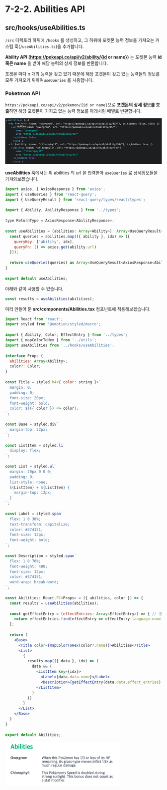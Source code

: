 # 7-2-2. Abilities API

## src/hooks/useAbilities.ts

`/src` 디렉토리 하위에 `/hooks` 를 생성하고, 그 하위에 포켓몬 능력 정보를 가져오는 커스텀 훅\(`/useAbilities.ts`\)을 추가합니다.

**Ability API \(**https://pokeapi.co/api/v2/ability/{id or name}**\)** 는 포켓몬 능력 **id 혹은 name** 을 받아 해당 능력의 상세 정보를 반환합니다.

포켓몬 마다 n 개의 능력을 갖고 있기 때문에 해당 포켓몬이 갖고 있는 능력들의 정보를 모두 가져오기 위하여`useQueries` 를 사용합니다.

### **Poketmon API** 

`https://pokeapi.co/api/v2/pokemon/{id or name}`으로 **포켓몬의 상세 정보를 호출**하면 해당 포켓몬이 가지고 있는 능력 정보를 아래처럼 배열로 반환합니다.

![&#xC608;&#xC2DC;](../../../.gitbook/assets/2021-08-22-4.13.39.png)

**useAbilities** 훅에서는 위 abilities 의 url 을 입력받아 `useQueries` 로 상세정보들을 가져와보겠습니다.

```jsx
import axios, { AxiosResponse } from 'axios';
import { useQueries } from 'react-query';
import { UseQueryResult } from 'react-query/types/react/types';

import { Ability, AbilityResponse } from '../types';

type ReturnType = AxiosResponse<AbilityResponse>;

const useAbilities = (abilities: Array<Ability>): Array<UseQueryResult<ReturnType, Error>> => {
  const queries = abilities.map(({ ability }, idx) => ({
    queryKey: ['ability', idx],
    queryFn: () => axios.get(ability.url)
  }));

  return useQueries(queries) as Array<UseQueryResult<AxiosResponse<AbilityResponse>, Error>>;
}

export default useAbilities;
```

아래와 같이 사용할 수 있습니다.

```jsx
const results = useAbilities(abilities);
```

미리 만들어 둔 **src/components/Abilities.tsx** 컴포넌트에 적용해보겠습니다.

```jsx
import React from 'react';
import styled from '@emotion/styled/macro';

import { Ability, Color, EffectEntry } from '../types';
import { mapColorToHex } from '../utils';
import useAbilities from '../hooks/useAbilities';

interface Props {
  abilities: Array<Ability>;
  color?: Color;
}

const Title = styled.h4<{ color: string }>`
  margin: 0;
  padding: 0;
  font-size: 20px;
  font-weight: bold;
  color: ${({ color }) => color};
`;

const Base = styled.div`
  margin-top: 32px;
`;

const ListItem = styled.li`
  display: flex;
`;

const List = styled.ul`
  margin: 20px 0 0 0;
  padding: 0;
  list-style: none;
  ${ListItem} + ${ListItem} {
    margin-top: 12px;
  }
`;

const Label = styled.span`
  flex: 1 0 30%;
  text-transform: capitalize;
  color: #374151;
  font-size: 12px;
  font-weight: bold;
`;

const Description = styled.span`
  flex: 1 0 70%;
  font-weight: 400;
  font-size: 12px;
  color: #374151;
  word-wrap: break-word;
`;

const Abilities: React.FC<Props> = ({ abilities, color }) => {
  const results = useAbilities(abilities);

  const getEffectEntry = (effectEntries: Array<EffectEntry>) => { // 영문 반환
    return effectEntries.find(effectEntry => effectEntry.language.name === 'en') || effectEntries[0];
  };

  return (
    <Base>
      <Title color={mapColorToHex(color?.name)}>Abilities</Title>
      <List>
        {
          results.map(({ data }, idx) => (
            data && (
              <ListItem key={idx}>
                <Label>{data.data.name}</Label>
                <Description>{getEffectEntry(data.data.effect_entries).effect}</Description>
              </ListItem>
            )
          ))
        }
      </List>
    </Base>
  )
}

export default Abilities;
```

![](../../../.gitbook/assets/2021-08-22-4.23.17.png)

